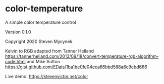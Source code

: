 # color-temperature

A simple color temperature control

Version 0.1.0

Copyright 2020 Steven Mycynek

Kelvin to RGB adapted from
Tanner Helland
https://tannerhelland.com/2012/09/18/convert-temperature-rgb-algorithm-code.html
and
Mike Sutton
https://gist.github.com/EDais/1ba1be0fe04eca66bbd588a6c9cbd666


Live demo:
https://stevenvictor.net/color
